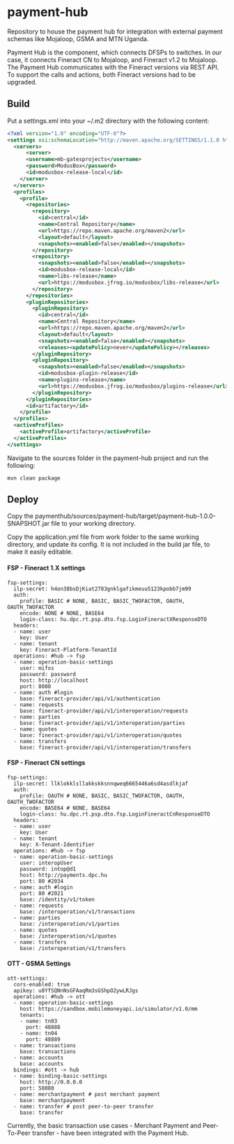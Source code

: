 # payment-hub
Repository to house the payment hub for integration with external payment schemas like Mojaloop, GSMA and MTN Uganda.

Payment Hub is the component, which connects DFSPs to switches. In our case, it connects Fineract CN to Mojaloop, and Fineract v1.2 to Mojaloop. The Payment Hub communicates with the Fineract versions via REST API. To support the calls and actions, both Fineract versions had to be upgraded.


## Build

Put a settings.xml into your ~/.m2 directory with the following content:

```xml
<?xml version="1.0" encoding="UTF-8"?>
<settings xsi:schemaLocation="http://maven.apache.org/SETTINGS/1.1.0 http://maven.apache.org/xsd/settings-1.1.0.xsd" xmlns="http://maven.apache.org/SETTINGS/1.1.0" xmlns:xsi="http://www.w3.org/2001/XMLSchema-instance">
  <servers>
      <server>
      <username>mb-gatesprojects</username>
      <password>ModusBox</password>
      <id>modusbox-release-local</id>
    </server>
  </servers>
  <profiles>
    <profile>
      <repositories>
        <repository>
          <id>central</id>
          <name>Central Repository</name>
          <url>https://repo.maven.apache.org/maven2</url>
          <layout>default</layout>
          <snapshots><enabled>false</enabled></snapshots>
        </repository>
        <repository>
          <snapshots><enabled>false</enabled></snapshots>
          <id>modusbox-release-local</id>
          <name>libs-release</name>
          <url>https://modusbox.jfrog.io/modusbox/libs-release</url>
        </repository>
      </repositories>
      <pluginRepositories>
        <pluginRepository>
          <id>central</id>
          <name>Central Repository</name>
          <url>https://repo.maven.apache.org/maven2</url>
          <layout>default</layout>
          <snapshots><enabled>false</enabled></snapshots>
          <releases><updatePolicy>never</updatePolicy></releases>
        </pluginRepository>
        <pluginRepository>
          <snapshots><enabled>false</enabled></snapshots>
          <id>modusbox-plugin-release</id>
          <name>plugins-release</name>
          <url>https://modusbox.jfrog.io/modusbox/plugins-release</url>
        </pluginRepository>
      </pluginRepositories>
      <id>artifactory</id>
    </profile>
  </profiles>
  <activeProfiles>
    <activeProfile>artifactory</activeProfile>
  </activeProfiles>
</settings>
```

Navigate to the sources folder in the payment-hub project and run the following:

    mvn clean package
    
## Deploy

Copy the paymenthub/sources/payment-hub/target/payment-hub-1.0.0-SNAPSHOT.jar file to your working directory.

Copy the application.yml file from work folder to the same working directory, and update its config. It is not included in the build jar file, to make it easily editable.


#### FSP - Fineract 1.X settings
    fsp-settings:
      ilp-secret: h4on38bsDjKiat2783gnklgafikmeuu5123kpobb7jm99
      auth:
        profile: BASIC # NONE, BASIC, BASIC_TWOFACTOR, OAUTH, OAUTH_TWOFACTOR
        encode: NONE # NONE, BASE64
        login-class: hu.dpc.rt.psp.dto.fsp.LoginFineractXResponseDTO
      headers:
      - name: user
        key: User
      - name: tenant
        key: Fineract-Platform-TenantId
      operations: #hub -> fsp
      - name: operation-basic-settings
        user: mifos
        password: password
        host: http://localhost
        port: 8080
      - name: auth #login
        base: fineract-provider/api/v1/authentication
      - name: requests
        base: fineract-provider/api/v1/interoperation/requests
      - name: parties
        base: fineract-provider/api/v1/interoperation/parties
      - name: quotes
        base: fineract-provider/api/v1/interoperation/quotes
      - name: transfers
        base: fineract-provider/api/v1/interoperation/transfers


#### FSP - Fineract CN settings
    fsp-settings:
      ilp-secret: llklokklsllakkskksnnqweq6665446a6sd4asdlkjaf
      auth:
        profile: OAUTH # NONE, BASIC, BASIC_TWOFACTOR, OAUTH, OAUTH_TWOFACTOR
        encode: BASE64 # NONE, BASE64
        login-class: hu.dpc.rt.psp.dto.fsp.LoginFineractCnResponseDTO
      headers:
      - name: user
        key: User
      - name: tenant
        key: X-Tenant-Identifier
      operations: #hub -> fsp
      - name: operation-basic-settings
        user: interopUser
        password: intop@d1
        host: http://payments.dpc.hu
        port: 80 #2034
      - name: auth #login
        port: 80 #2021
        base: /identity/v1/token
      - name: requests
        base: /interoperation/v1/transactions
      - name: parties
        base: /interoperation/v1/parties
      - name: quotes
        base: /interoperation/v1/quotes
      - name: transfers
        base: /interoperation/v1/transfers

#### OTT - GSMA Settings
    ott-settings:
      cors-enabled: true
      apikey: u8YfSQNnNsGFAaqRm3sGShpO2ywLRJgs
      operations: #hub -> ott
      - name: operation-basic-settings
        host: https://sandbox.mobilemoneyapi.io/simulator/v1.0/mm
        tenants:
        - name: tn03
          port: 48888
        - name: tn04
          port: 48889
      - name: transactions
        base: transactions
      - name: accounts
        base: accounts
      bindings: #ott -> hub
      - name: binding-basic-settings
        host: http://0.0.0.0
        port: 58080
      - name: merchantpayment # post merchant payment
        base: merchantpayment
      - name: transfer # post peer-to-peer transfer
        base: transfer

Currently, the basic transaction use cases - Merchant Payment and Peer-To-Peer transfer - have been integrated with the Payment Hub.